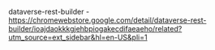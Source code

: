 dataverse-rest-builder - https://chromewebstore.google.com/detail/dataverse-rest-builder/ioajdaokkkgjehbpiogakecdifaeaeho/related?utm_source=ext_sidebar&hl=en-US&pli=1
